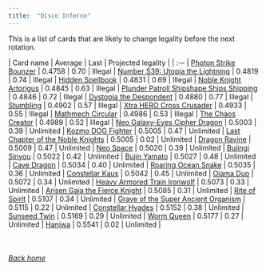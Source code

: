 ```yaml
---
title:  "Disco Inferno"
---
```


This is a list of cards that are likely to change legality before the next rotation.

| Card name | Average | Last | Projected legality |
| :-- |
[Photon Strike Bounzer](https://db.ygoprodeck.com/card/?search=Photon%20Strike%20Bounzer) | 0.4758 | 0.70 | Illegal |
[Number S39: Utopia the Lightning](https://db.ygoprodeck.com/card/?search=Number%20S39:%20Utopia%20the%20Lightning) | 0.4819 | 0.74 | Illegal |
[Hidden Spellbook](https://db.ygoprodeck.com/card/?search=Hidden%20Spellbook) | 0.4831 | 0.69 | Illegal |
[Noble Knight Artorigus](https://db.ygoprodeck.com/card/?search=Noble%20Knight%20Artorigus) | 0.4845 | 0.63 | Illegal |
[Plunder Patroll Shipshape Ships Shipping](https://db.ygoprodeck.com/card/?search=Plunder%20Patroll%20Shipshape%20Ships%20Shipping) | 0.4846 | 0.72 | Illegal |
[Dystopia the Despondent](https://db.ygoprodeck.com/card/?search=Dystopia%20the%20Despondent) | 0.4880 | 0.77 | Illegal |
[Stumbling](https://db.ygoprodeck.com/card/?search=Stumbling) | 0.4902 | 0.57 | Illegal |
[Xtra HERO Cross Crusader](https://db.ygoprodeck.com/card/?search=Xtra%20HERO%20Cross%20Crusader) | 0.4933 | 0.55 | Illegal |
[Mathmech Circular](https://db.ygoprodeck.com/card/?search=Mathmech%20Circular) | 0.4986 | 0.53 | Illegal |
[The Chaos Creator](https://db.ygoprodeck.com/card/?search=The%20Chaos%20Creator) | 0.4989 | 0.52 | Illegal |
[Neo Galaxy-Eyes Cipher Dragon](https://db.ygoprodeck.com/card/?search=Neo%20Galaxy-Eyes%20Cipher%20Dragon) | 0.5003 | 0.39 | Unlimited |
[Kozmo DOG Fighter](https://db.ygoprodeck.com/card/?search=Kozmo%20DOG%20Fighter) | 0.5005 | 0.47 | Unlimited |
[Last Chapter of the Noble Knights](https://db.ygoprodeck.com/card/?search=Last%20Chapter%20of%20the%20Noble%20Knights) | 0.5005 | 0.02 | Unlimited |
[Dragon Ravine](https://db.ygoprodeck.com/card/?search=Dragon%20Ravine) | 0.5009 | 0.47 | Unlimited |
[Neo Space](https://db.ygoprodeck.com/card/?search=Neo%20Space) | 0.5020 | 0.39 | Unlimited |
[Bujingi Sinyou](https://db.ygoprodeck.com/card/?search=Bujingi%20Sinyou) | 0.5022 | 0.42 | Unlimited |
[Bujin Yamato](https://db.ygoprodeck.com/card/?search=Bujin%20Yamato) | 0.5027 | 0.48 | Unlimited |
[Cave Dragon](https://db.ygoprodeck.com/card/?search=Cave%20Dragon) | 0.5034 | 0.40 | Unlimited |
[Roaring Ocean Snake](https://db.ygoprodeck.com/card/?search=Roaring%20Ocean%20Snake) | 0.5035 | 0.36 | Unlimited |
[Constellar Kaus](https://db.ygoprodeck.com/card/?search=Constellar%20Kaus) | 0.5042 | 0.45 | Unlimited |
[Ojama Duo](https://db.ygoprodeck.com/card/?search=Ojama%20Duo) | 0.5072 | 0.34 | Unlimited |
[Heavy Armored Train Ironwolf](https://db.ygoprodeck.com/card/?search=Heavy%20Armored%20Train%20Ironwolf) | 0.5073 | 0.33 | Unlimited |
[Arisen Gaia the Fierce Knight](https://db.ygoprodeck.com/card/?search=Arisen%20Gaia%20the%20Fierce%20Knight) | 0.5085 | 0.31 | Unlimited |
[Rite of Spirit](https://db.ygoprodeck.com/card/?search=Rite%20of%20Spirit) | 0.5107 | 0.34 | Unlimited |
[Grave of the Super Ancient Organism](https://db.ygoprodeck.com/card/?search=Grave%20of%20the%20Super%20Ancient%20Organism) | 0.5115 | 0.22 | Unlimited |
[Constellar Hyades](https://db.ygoprodeck.com/card/?search=Constellar%20Hyades) | 0.5152 | 0.38 | Unlimited |
[Sunseed Twin](https://db.ygoprodeck.com/card/?search=Sunseed%20Twin) | 0.5169 | 0.29 | Unlimited |
[Worm Queen](https://db.ygoprodeck.com/card/?search=Worm%20Queen) | 0.5177 | 0.27 | Unlimited |
[Haniwa](https://db.ygoprodeck.com/card/?search=Haniwa) | 0.5541 | 0.02 | Unlimited |

<br>

###### [Back home](index)